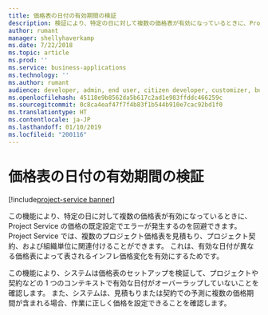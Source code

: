 ```yaml
---
title: 価格表の日付の有効期間の検証
description: 検証により、特定の日に対して複数の価格表が有効になっているときに、Project Service の価格の既定設定でエラーが発生するのを回避できます。
author: rumant
manager: shellyhaverkamp
ms.date: 7/22/2018
ms.topic: article
ms.prod: ''
ms.service: business-applications
ms.technology: ''
ms.author: rumant
audience: developer, admin, end user, citizen developer, customizer, business analyst, IT pro
ms.openlocfilehash: 45118e9b8562da5b617c2ad1e983ffddc466259c
ms.sourcegitcommit: 0c8ca4eaf47f7f4b83f1b544b910e7cac92bd1f0
ms.translationtype: HT
ms.contentlocale: ja-JP
ms.lasthandoff: 01/10/2019
ms.locfileid: "200116"
---
```

#   <a name="date-effectivity-validation-on-price-lists"></a>価格表の日付の有効期間の検証

[!include[project-service banner](../../../includes/project-service.md)]





この機能により、特定の日に対して複数の価格表が有効になっているときに、Project Service の価格の既定設定でエラーが発生するのを回避できます。 Project Service では、複数のプロジェクト価格表を見積もり、プロジェクト契約、および組織単位に関連付けることができます。 これは、有効な日付が異なる価格表によって表されるインフレ価格変化を有効にするためです。 

この機能により、システムは価格表のセットアップを検証して、プロジェクトや契約などの 1 つのコンテキストで有効な日付がオーバーラップしていないことを確認します。 また、システムは、見積もりまたは契約での予測に複数の価格期間が含まれる場合、作業に正しく価格を設定できることを確認します。 
